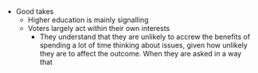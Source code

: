 - Good takes
	- Higher education is mainly signalling
	- Voters largely act within their own interests
		- They understand that they are unlikely to accrew the benefits of spending a lot of time thinking about issues, given how unlikely they are to affect the outcome. When they are asked in a way that